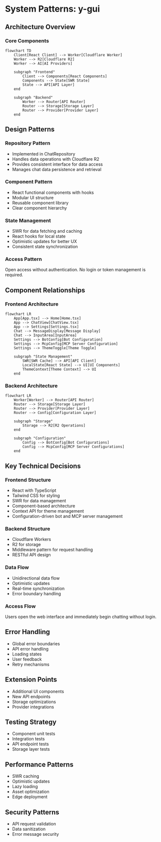# System Patterns: y-gui

## Architecture Overview

### Core Components
```mermaid
flowchart TD
    Client[React Client] --> Worker[Cloudflare Worker]
    Worker --> R2[Cloudflare R2]
    Worker --> AI[AI Providers]

    subgraph "Frontend"
        Client --> Components[React Components]
        Components --> State[SWR State]
        State --> API[API Layer]
    end

    subgraph "Backend"
        Worker --> Router[API Router]
        Router --> Storage[Storage Layer]
        Router --> Provider[Provider Layer]
    end
```

## Design Patterns

### Repository Pattern
- Implemented in ChatRepository
- Handles data operations with Cloudflare R2
- Provides consistent interface for data access
- Manages chat data persistence and retrieval

### Component Pattern
- React functional components with hooks
- Modular UI structure
- Reusable component library
- Clear component hierarchy

### State Management
- SWR for data fetching and caching
- React hooks for local state
- Optimistic updates for better UX
- Consistent state synchronization


### Access Pattern
Open access without authentication. No login or token management is required.

## Component Relationships

### Frontend Architecture
```mermaid
flowchart LR
    App[App.tsx] --> Home[Home.tsx]
    App --> ChatView[ChatView.tsx]
    App --> Settings[Settings.tsx]
    Chat --> MessageDisplay[Message Display]
    Chat --> InputArea[InputArea]
    Settings --> BotConfig[Bot Configuration]
    Settings --> McpConfig[MCP Server Configuration]
    Settings --> ThemeToggle[Theme Toggle]

    subgraph "State Management"
        SWR[SWR Cache] --> API[API Client]
        LocalState[React State] --> UI[UI Components]
        ThemeContext[Theme Context] --> UI
    end
```

### Backend Architecture
```mermaid
flowchart LR
    Worker[Worker] --> Router[API Router]
    Router --> Storage[Storage Layer]
    Router --> Provider[Provider Layer]
    Router --> Config[Configuration Layer]

    subgraph "Storage"
        Storage --> R2[R2 Operations]
    end

    subgraph "Configuration"
        Config --> BotConfig[Bot Configurations]
        Config --> McpConfig[MCP Server Configurations]
    end
```

## Key Technical Decisions

### Frontend Structure
- React with TypeScript
- Tailwind CSS for styling
- SWR for data management
- Component-based architecture
- Context API for theme management
- Configuration-driven bot and MCP server management

### Backend Structure
- Cloudflare Workers
- R2 for storage
- Middleware pattern for request handling
- RESTful API design

### Data Flow
- Unidirectional data flow
- Optimistic updates
- Real-time synchronization
- Error boundary handling


### Access Flow
Users open the web interface and immediately begin chatting without login.

## Error Handling
- Global error boundaries
- API error handling
- Loading states
- User feedback
- Retry mechanisms

## Extension Points
- Additional UI components
- New API endpoints
- Storage optimizations
- Provider integrations

## Testing Strategy
- Component unit tests
- Integration tests
- API endpoint tests
- Storage layer tests

## Performance Patterns
- SWR caching
- Optimistic updates
- Lazy loading
- Asset optimization
- Edge deployment

## Security Patterns
- API request validation
- Data sanitization
- Error message security
